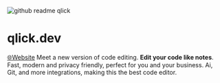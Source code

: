 ![github readme qlick](https://github.com/zenvio-net/qlick/assets/98414850/d87dccec-dce7-4adc-a62a-d954b519d68b)
# qlick.dev
[🌐Website](https://qlick.dev)
Meet a new version of code editing. **Edit your code like notes**. Fast, modern and privacy friendly, perfect for you and your business. Ai, Git, and more integrations, making this the best code editor.
